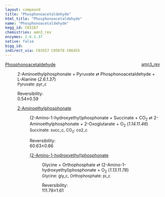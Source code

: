 ```yaml
---
layout: compound
title: "Phosphonoacetaldehyde"
html_title: "Phosphonoacetaldehyde"
name: "Phosphonoacetaldehyde"
kegg_id: C03167
chemistries: amn3_rev
enzymes: 2.6.1.37
native: false
bigg_id: 
indirect_via: C03557 C05678 C06455
---
```

<dl><dt class='rs-product'><a href='/compounds/C03167' class='link-dark' data-bs-toggle='tooltip' data-bs-html='true' data-bs-title='KEGG: C03167'>Phosphonoacetaldehyde</a><span style='float: right; max-width: 40%'><a href='/chemistries/amn3_rev' class='link-dark opacity-50' style='font-size: small; word-wrap: anywhere;'>amn3_rev</a></span></dt><dd><p>2-Aminoethylphosphonate + Pyruvate &#8644; Phosphonoacetaldehyde + L-Alanine (<i>2.6.1.37</i>)<br /><span style='font-size: small;'><span data-bs-toggle='tooltip' data-bs-html='true' data-bs-title='KEGG: C00022'>Pyruvate</span>: pyr_c</span><br /><div class="reversibility_info">Reversibility: <div class="progress"><div class="progress-bar bg-success" role="progressbar" style="width: 0%" aria-valuenow="0" aria-valuemin="0" aria-valuemax="100"></div></div><span>0.54&plusmn;0.59</span><div class="progress"><div class="progress-bar bg-danger" role="progressbar" style="width: 5.41%" aria-valuenow="0.5407068978507985" aria-valuemin="0" aria-valuemax="10"></div><div class="progress-bar bg-warning" role="progressbar" style="width: 5.92%" aria-valuenow="0.5407068978507985" aria-valuemin="0" aria-valuemax="10"></div></div></div></p><dl><dt><a href='/compounds/C03557' class='link-dark' data-bs-toggle='tooltip' data-bs-html='true' data-bs-title='KEGG: C03557'>2-Aminoethylphosphonate</a><span style='float: right; max-width: 40%'><a href='/chemistries/None' class='link-dark opacity-50' style='font-size: small; word-wrap: anywhere;'></a></span></dt><dd><p>(2-Amino-1-hydroxyethyl)phosphonate + Succinate + CO<sub>2</sub> &#8644; 2-Aminoethylphosphonate + 2-Oxoglutarate + O<sub>2</sub> (<i>1.14.11.46</i>)<br /><span style='font-size: small;'><span data-bs-toggle='tooltip' data-bs-html='true' data-bs-title='KEGG: C00042'>Succinate</span>: succ_c, <span data-bs-toggle='tooltip' data-bs-html='true' data-bs-title='KEGG: C00011'>CO<sub>2</sub></span>: co2_c</span><br /><div class="reversibility_info">Reversibility: <div class="progress"><div class="progress-bar bg-success" role="progressbar" style="width: 0%" aria-valuenow="0" aria-valuemin="0" aria-valuemax="100"></div></div><span>60.63&plusmn;0.66</span><div class="progress"><div class="progress-bar bg-danger" role="progressbar" style="width: 606.27%" aria-valuenow="60.62709921770433" aria-valuemin="0" aria-valuemax="10"></div></div></div></p><dl><dt><a href='/compounds/C05678' class='link-dark' data-bs-toggle='tooltip' data-bs-html='true' data-bs-title='KEGG: C05678'>(2-Amino-1-hydroxyethyl)phosphonate</a><span style='float: right; max-width: 40%'><a href='/chemistries/None' class='link-dark opacity-50' style='font-size: small; word-wrap: anywhere;'></a></span></dt><dd><p>Glycine + Orthophosphate &#8644; (2-Amino-1-hydroxyethyl)phosphonate + O<sub>2</sub> (<i>1.13.11.78</i>)<br /><span style='font-size: small;'><span data-bs-toggle='tooltip' data-bs-html='true' data-bs-title='KEGG: C00037'>Glycine</span>: gly_c, <span data-bs-toggle='tooltip' data-bs-html='true' data-bs-title='KEGG: C00009'>Orthophosphate</span>: pi_c</span><br /><div class="reversibility_info">Reversibility: <div class="progress"><div class="progress-bar bg-success" role="progressbar" style="width: 0%" aria-valuenow="0" aria-valuemin="0" aria-valuemax="100"></div></div><span>111.78&plusmn;1.61</span><div class="progress"><div class="progress-bar bg-danger" role="progressbar" style="width: 1117.78%" aria-valuenow="111.77808706020704" aria-valuemin="0" aria-valuemax="10"></div></div></div></p><dl></dl></dd></dl></dd></dl></dd></dl>